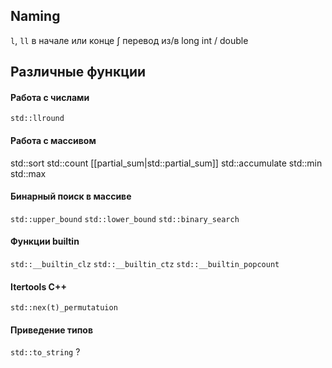 ## Naming
`l`, `ll` в начале или конце &int; перевод из/в long int / double

## Различные функции
#### Работа с числами
`std::llround ` 
#### Работа с массивом
std::sort
std::count
[[partial_sum|std::partial_sum]]
std::accumulate
std::min
std::max
#### Бинарный поиск в массиве
`std::upper_bound`
`std::lower_bound`
`std::binary_search`
#### Функции builtin
`std::__builtin_clz`
`std::__builtin_ctz`
`std::__builtin_popcount` 
#### Itertools C++
`std::nex(t)_permutatuion`

#### Приведение типов
`std::to_string` ?